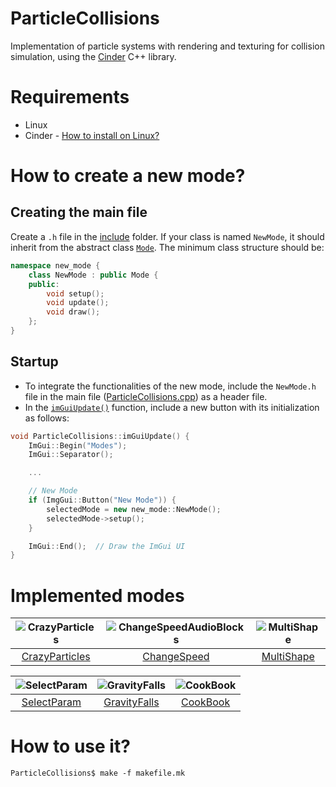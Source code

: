 # ParticleCollisions
Implementation of particle systems with rendering and texturing for collision simulation, using the [Cinder](https://libcinder.org/) C++ library.

# Requirements
* Linux
* Cinder - [How to install on Linux?](https://libcinder.org/docs/guides/linux-notes/ubuntu.html)

# How to create a new mode?
## Creating the main file
Create a `.h` file in the [include](../DrivingCinder/ParticleCollisions/include/) folder. If your class is named `NewMode`, it should inherit from the abstract class [`Mode`](../DrivingCinder/ParticleCollisions/include/Mode.h). The minimum class structure should be:

```cpp
namespace new_mode {
    class NewMode : public Mode {
    public:
        void setup();
        void update();
        void draw();
    };
}
```
## Startup
- To integrate the functionalities of the new mode, include the `NewMode.h` file in the main file ([ParticleCollisions.cpp](./ParticleCollisions/src/ParticleCollisions.cpp)) as a header file.
- In the [`imGuiUpdate()`](./ParticleCollisions/src/ParticleCollisions.cpp) function, include a new button with its initialization as follows:

```cpp
void ParticleCollisions::imGuiUpdate() {
    ImGui::Begin("Modes");
    ImGui::Separator();

    ...

    // New Mode
    if (ImgGui::Button("New Mode")) {
        selectedMode = new new_mode::NewMode();
        selectedMode->setup();
    }

    ImGui::End();  // Draw the ImGui UI
}
```

# Implemented modes
| ![CrazyParticles](./ParticleCollisions/assets/Crazy.png)  | ![ChangeSpeedAudioBlocks](./ParticleCollisions/assets/Change%20speed.png) | ![MultiShape](./ParticleCollisions/assets/Multi%20shape.png) |
|:---:|:---:|:---:|
| [CrazyParticles](./ParticleCollisions/include/CrazyParticles.h) |  [ChangeSpeed](./ParticleCollisions/include/ChangeSpeed.h) |  [MultiShape](./ParticleCollisions/include/MultiShape.h) | 

| ![SelectParam](./ParticleCollisions/assets/SelectParam.png) | ![GravityFalls](./ParticleCollisions/assets/Gravity%20Falls.png) |  ![CookBook](./ParticleCollisions/assets/CookBook.png)|
|:---:|:---:|:---:|
| [SelectParam](./ParticleCollisions/include/SelectParam.h) | [GravityFalls](./ParticleCollisions/include/GravityFalls.h) | [CookBook](./ParticleCollisions/include/ParticlesApp.h) |

# How to use it?
```shell
ParticleCollisions$ make -f makefile.mk
